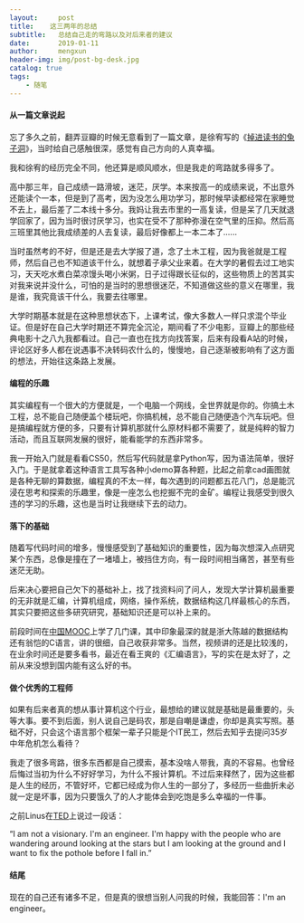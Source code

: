 ```yaml
---
layout:     post
title:    这三两年的总结
subtitle:   总结自己走的弯路以及对后来者的建议
date:       2019-01-11
author:     mengxun
header-img: img/post-bg-desk.jpg
catalog: true
tags:
    - 随笔
---
```


#### 从一篇文章说起

忘了多久之前，翻弄豆瓣的时候无意看到了一篇文章，是徐宥写的《[掉进读书的兔子洞](https://book.douban.com/subject/4006425/discussion/22802960/)》，当时给自己感触很深，感觉有自己方向的人真幸福。

我和徐宥的经历完全不同，他还算是顺风顺水，但是我走的弯路就多得多了。

高中那三年，自己成绩一路滑坡，迷茫，厌学。本来按高一的成绩来说，不出意外还能读个一本，但是到了高考，因为没怎么用功学习，那时候早读都经常在家睡觉不去上，最后差了二本线十多分。我妈让我去市里的一高复读，但是呆了几天就退学回家了，因为当时很讨厌学习，也实在受不了那种弥漫在空气里的压抑。然后高三班里其他比我成绩差的人去复读，最后好像都上一本二本了......

当时虽然考的不好，但是还是去大学报了道，念了土木工程，因为我爸就是工程师，然后自己也不知道该干什么，就想着子承父业来着。在大学的暑假去过工地实习，天天吃水煮白菜凉馒头喝小米粥，日子过得跟长征似的，这些物质上的苦其实对我来说并没什么，可怕的是当时的思想很迷茫，不知道做这些的意义在哪里，我是谁，我究竟该干什么，我要去往哪里。

大学时期基本就是在这种思想状态下，上课考试，像大多数人一样只求混个毕业证。但是好在自己大学时期还不算完全沉沦，期间看了不少电影，豆瓣上的那些经典电影十之八九我都看过。自己一直也在找方向找答案，后来有段看A站的时候，评论区好多人都在说遇事不决转码农什么的，慢慢地，自己逐渐被影响有了这方面的想法，开始往这条路上发展。

#### 编程的乐趣

其实编程有一个很大的方便就是，一个电脑一个网线，全世界就是你的。你搞土木工程，总不能自己随便盖个楼玩吧，你搞机械，总不能自己随便造个汽车玩吧。但是搞编程就方便的多，只要有计算机那就什么原材料都不需要了，就是纯粹的智力活动，而且互联网发展的很好，能看能学的东西非常多。

我一开始入门就是看看CS50，然后写代码就是拿Python写，因为语法简单，很好入门。于是就拿着这种语言工具写各种小demo算各种题，比起之前拿cad画图就是各种无聊的算数据，编程真的不太一样，每次遇到的问题都五花八门，总是能沉浸在思考和探索的乐趣里，像是一座怎么也挖掘不完的金矿。编程让我感受到很久违的学习的乐趣，这也是当时让我继续下去的动力。

#### 落下的基础

随着写代码时间的增多，慢慢感受到了基础知识的重要性，因为每次想深入点研究某个东西，总像是撞在了一堵墙上，被挡住方向，有一段时间相当痛苦，甚至有些迷茫无助。

后来决心要把自己欠下的基础补上，找了找资料问了问人，发现大学计算机最重要的无非就是汇编，计算机组成，网络，操作系统，数据结构这几样最核心的东西，其实只要把这些多研究研究，基础知识还是可以补上来的。

前段时间在[中国MOOC](https://www.icourse163.org/)上学了几门课，其中印象最深的就是浙大陈越的数据结构还有翁恺的C语言，讲的很细，自己收获非常多。当然，视频讲的还是比较浅的，在业余时间还是要多看书，最近在看王爽的《汇编语言》，写的实在是太好了，之前从来没想到国内能有这么好的书。

#### 做个优秀的工程师

如果有后来者真的想从事计算机这个行业，最想给的建议就是基础是最重要的，头等大事。要不到后面，别人说自己是码农，那是自嘲是谦虚，你却是真实写照。基础不好，只会这个语言那个框架一辈子只能是个IT民工，然后去知乎去提问35岁中年危机怎么看待？

我走了很多弯路，很多东西都是自己摸索，基本没啥人带我，真的不容易。也曾经后悔过当初为什么不好好学习，为什么不报计算机。不过后来释然了，因为这些都是人生的经历，不管好坏，它都已经成为你人生的一部分了，多经历一些曲折未必就一定是坏事，因为只要饿久了的人才能体会到吃饱是多么幸福的一件事。

之前Linus在[TED](https://www.ted.com/talks/linus_torvalds_the_mind_behind_linux)上说过一段话：

“I am not a visionary. I'm an engineer. I'm happy with the people who are wandering around looking at the stars but I am looking at the ground and I want to fix the pothole before I fall in.”

#### 结尾

现在的自己还有诸多不足，但是真的很想当别人问我的时候，我能回答：I'm an engineer。













